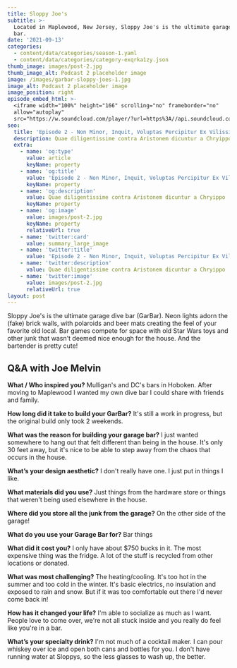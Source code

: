 ```yaml
---
title: Sloppy Joe's
subtitle: >-
  Located in Maplewood, New Jersey, Sloppy Joe's is the ultimate garage dive
  bar.
date: '2021-09-13'
categories:
  - content/data/categories/season-1.yaml
  - content/data/categories/category-exqrka1zy.json
thumb_image: images/post-2.jpg
thumb_image_alt: Podcast 2 placeholder image
image: /images/garbar-sloppy-joes-1.jpg
image_alt: Podcast 2 placeholder image
image_position: right
episode_embed_html: >-
  <iframe width="100%" height="166" scrolling="no" frameborder="no"
  allow="autoplay"
  src="https://w.soundcloud.com/player/?url=https%3A//api.soundcloud.com/tracks/387283889&color=%23ff5500&auto_play=false&hide_related=false&show_comments=true&show_user=true&show_reposts=false&show_teaser=true"></iframe>
seo:
  title: 'Episode 2 - Non Minor, Inquit, Voluptas Percipitur Ex Vilissimis'
  description: Quae diligentissime contra Aristonem dicuntur a Chryippo
  extra:
    - name: 'og:type'
      value: article
      keyName: property
    - name: 'og:title'
      value: 'Episode 2 - Non Minor, Inquit, Voluptas Percipitur Ex Vilissimis'
      keyName: property
    - name: 'og:description'
      value: Quae diligentissime contra Aristonem dicuntur a Chryippo
      keyName: property
    - name: 'og:image'
      value: images/post-2.jpg
      keyName: property
      relativeUrl: true
    - name: 'twitter:card'
      value: summary_large_image
    - name: 'twitter:title'
      value: 'Episode 2 - Non Minor, Inquit, Voluptas Percipitur Ex Vilissimis'
    - name: 'twitter:description'
      value: Quae diligentissime contra Aristonem dicuntur a Chryippo
    - name: 'twitter:image'
      value: images/post-2.jpg
      relativeUrl: true
layout: post
---
```

Sloppy Joe's is the ultimate garage dive bar (GarBar). Neon lights adorn the (fake) brick walls, with polaroids and beer mats creating the feel of your favorite old local. Bar games compete for space with old Star Wars toys and other junk that wasn't deemed nice enough for the house. And the bartender is pretty cute!

## Q\&A with Joe Melvin

**What / Who inspired you?**
Mulligan's and DC's bars in Hoboken. After moving to Maplewood I wanted my own dive bar I could share with friends and family. 

**How long did it take to build your GarBar?**
It's still a work in progress, but the original build only took 2 weekends. 

**What was the reason for building your garage bar?**
I just wanted somewhere to hang out that felt different than being in the house. It's only 30 feet away, but it's nice to be able to step away from the chaos that occurs in the house. 

**What’s your design aesthetic?**
I don't really have one. I just put in things I like. 

**What materials did you use?**
Just things from the hardware store or things that weren't being used elsewhere in the house. 

**Where did you store all the junk from the garage?**
On the other side of the garage!

**What do you use your Garage Bar for?**
Bar things

**What did it cost you?**
I only have about $750 bucks in it. The most expensive thing was the fridge. A lot of the stuff is recycled from other locations or donated. 

**What was most challenging?**
The heating/cooling. It's too hot in the summer and too cold in the winter. It's basic electrics, no insulation and exposed to rain and snow. But if it was too comfortable out there I'd never come back in!

**How has it changed your life?**
I'm able to socialize as much as I want. People love to come over, we're not all stuck inside and you really do feel like you're in a bar. 

**What’s your specialty drink?**
I'm not much of a cocktail maker. I can pour whiskey over ice and open both cans and bottles for you. I don't have running water at Sloppys, so the less glasses to wash up, the better.
